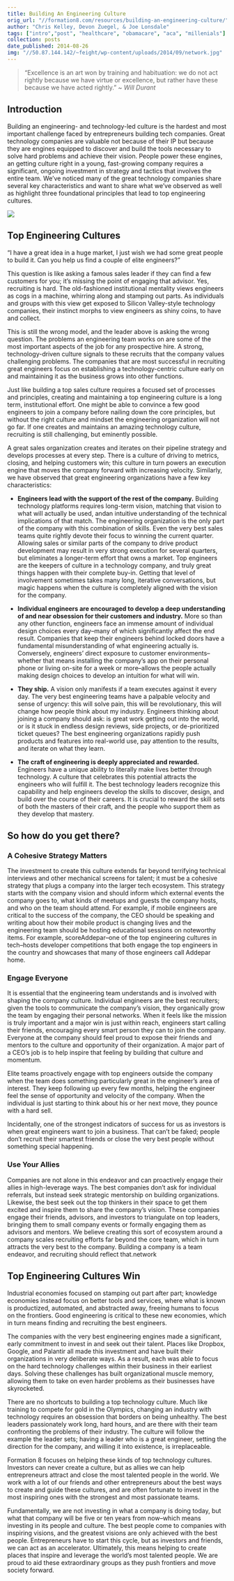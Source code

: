 ```yaml
---
title: Building An Engineering Culture
orig_url: "//formation8.com/resources/building-an-engineering-culture/"
author: "Chris Kelley, Devon Zuegel, & Joe Lonsdale"
tags: ["intro","post", "healthcare", "obamacare", "aca", "millenials"]
collection: posts
date_published: 2014-08-26
img: "//50.87.144.142/~feight/wp-content/uploads/2014/09/network.jpg"
---
```


> “Excellence is an art won by training and habituation: we do not act rightly because we have virtue or excellence, but rather have these because we have acted rightly.”
> *~ Will Durant*

## Introduction

Building an engineering- and technology-led culture is the hardest and most important challenge faced by entrepreneurs building tech companies. Great technology companies are valuable not because of their IP but because they are engines equipped to discover and build the tools necessary to solve hard problems and achieve their vision. People power these engines, an getting culture right in a young, fast-growing company requires a significant, ongoing investment in strategy and tactics that involves the entire team. We’ve noticed many of the great technology companies share several key characteristics and want to share what we’ve observed as well as highlight three foundational principles that lead to top engineering cultures.

![](//50.87.144.142/~feight/wp-content/uploads/2014/09/network.jpg)

## Top Engineering Cultures

“I have a great idea in a huge market, I just wish we had some great people to build it. Can you help us find a couple of elite engineers?”

This question is like asking a famous sales leader if they can find a few customers for you; it’s missing the point of engaging that advisor. Yes, recruiting is hard. The old-fashioned institutional mentality views engineers as cogs in a machine, whirring along and stamping out parts. As individuals and groups with this view get exposed to Silicon Valley-style technology companies, their instinct morphs to view engineers as shiny coins, to have and collect.

This is still the wrong model, and the leader above is asking the wrong question. The problems an engineering team works on are some of the most important aspects of the job for any prospective hire. A strong, technology-driven culture signals to these recruits that the company values challenging problems. The companies that are most successful in recruiting great engineers focus on establishing a technology-centric culture early on and maintaining it as the business grows into other functions.

Just like building a top sales culture requires a focused set of processes and principles, creating and maintaining a top engineering culture is a long term, institutional effort. One might be able to convince a few good engineers to join a company before nailing down the core principles, but without the right culture and mindset the engineering organization will not go far. If one creates and maintains an amazing technology culture, recruiting is still challenging, but eminently possible.

A great sales organization creates and iterates on their pipeline strategy and develops processes at every step. There is a culture of driving to metrics, closing, and helping customers win; this culture in turn powers an execution engine that moves the company forward with increasing velocity. Similarly, we have observed that great engineering organizations have a few key characteristics:

* **Engineers lead with the support of the rest of the company.** Building technology platforms requires long-term vision, matching that vision to what will actually be used, andan intuitive understanding of the technical implications of that match. The engineering organization is the only part of the company with this combination of skills. Even the very best sales teams quite rightly devote their focus to winning the current quarter. Allowing sales or similar parts of the company to drive product development may result in very strong execution for several quarters, but eliminates a longer-term effort that owns a market. Top engineers are the keepers of culture in a technology company, and truly great things happen with their complete buy-in. Getting that level of involvement sometimes takes many long, iterative conversations, but magic happens when the culture is completely aligned with the vision for the company.

* **Individual engineers are encouraged to develop a deep understanding of and near obsession for their customers and industry.** More so than any other function, engineers face an immense amount of individual design choices every day–many of which significantly affect the end result. Companies that keep their engineers behind locked doors have a fundamental misunderstanding of what engineering actually is. Conversely, engineers’ direct exposure to customer environments–whether that means installing the company’s app on their personal phone or living on-site for a week or more–allows the people actually making design choices to develop an intuition for what will win.

* **They ship.** A vision only manifests if a team executes against it every day. The very best engineering teams have a palpable velocity and sense of urgency: this will solve pain, this will be revolutionary, this will change how people think about my industry. Engineers thinking about joining a company should ask: is great work getting out into the world, or is it stuck in endless design reviews, side projects, or de-prioritized ticket queues? The best engineering organizations rapidly push products and features into real-world use, pay attention to the results, and iterate on what they learn.

* **The craft of engineering is deeply appreciated and rewarded.** Engineers have a unique ability to literally make lives better through technology. A culture that celebrates this potential attracts the engineers who will fulfill it. The best technology leaders recognize this capability and help engineers develop the skills to discover, design, and build over the course of their careers. It is crucial to reward the skill sets of both the masters of their craft, and the people who support them as they develop that mastery.

## So how do you get there?

### A Cohesive Strategy Matters
The investment to create this culture extends far beyond terrifying technical interviews and other mechanical screens for talent; it must be a cohesive strategy that plugs a company into the larger tech ecosystem. This strategy starts with the company vision and should inform which external events the company goes to, what kinds of meetups and guests the company hosts, and who on the team should attend. For example, if mobile engineers are
critical to the success of the company, the CEO should be speaking and writing about how their mobile product is changing lives and the engineering team should be hosting educational sessions on noteworthy items. For example, scoreAddepar–one of the top engineering cultures in tech–hosts developer competitions that both engage the top engineers in the country and showcases that many of those engineers call Addepar home.

### Engage Everyone
It is essential that the engineering team understands and is involved with shaping the company culture. Individual engineers are the best recruiters; given the tools to communicate the company’s vision, they organically grow the team by engaging their personal networks. When it feels like the mission is truly important and a major win is just within reach, engineers start calling their friends, encouraging every smart person they can to join the company. Everyone at the company should feel proud to expose their friends and mentors to the culture and opportunity of their organization. A major part of a CEO’s job is to help inspire that feeling by building that culture and momentum.

Elite teams proactively engage with top engineers outside the company when the team does something particularly great in the engineer’s area of interest. They keep following up every few months, helping the engineer feel the sense of opportunity and velocity of the company. When the individual is just starting to think about his or her next move, they pounce with a hard sell.

Incidentally, one of the strongest indicators of success for us as investors is when great engineers want to join a business. That can’t be faked; people don’t recruit their smartest friends or close the very best people without something special happening.

### Use Your Allies
Companies are not alone in this endeavor and can proactively engage their allies in high-leverage ways. The best companies don’t ask for individual referrals, but instead seek strategic mentorship on building organizations. Likewise, the best seek out the top thinkers in their space to get them excited and inspire them to share the company’s vision. These companies engage their friends, advisors, and investors to triangulate on top leaders, bringing them to small company events or formally engaging them as advisors and mentors. We believe creating this sort of ecosystem around a company scales recruiting efforts far beyond the core team, which in turn attracts the very best to the company. Building a company is a team endeavor, and recruiting should reflect that.network

## Top Engineering Cultures Win
Industrial economies focused on stamping out part after part; knowledge economies instead focus on better tools and services, where what is known is productized, automated, and abstracted away, freeing humans to focus on the frontiers. Good engineering is critical to these new economies, which in turn means finding and recruiting the best engineers.

The companies with the very best engineering engines made a significant, early commitment to invest in and seek out their talent. Places like Dropbox, Google, and Palantir all made this investment and have built their organizations in very deliberate ways. As a result, each was able to focus on the hard technology challenges within their business in their earliest days. Solving these challenges has built organizational muscle memory, allowing them to take on even harder problems as their businesses have skyrocketed.

There are no shortcuts to building a top technology culture. Much like training to compete for gold in the Olympics, changing an industry with technology requires an obsession that borders on being unhealthy. The best leaders passionately work long, hard hours, and are there with their team confronting the problems of their industry. The culture will follow the example the leader sets; having a leader who is a great engineer, setting the direction for the company, and willing it into existence, is irreplaceable.

Formation 8 focuses on helping these kinds of top technology cultures. Investors can never create a culture, but as allies we can help entrepreneurs attract and close the most talented people in the world. We work with a lot of our friends and other entrepreneurs about the best ways to create and guide these cultures, and are often fortunate to invest in the most inspiring ones with the strongest and most passionate teams.

Fundamentally, we are not investing in what a company is doing today, but what that company will be five or ten years from now–which means investing in its people and culture. The best people come to companies with inspiring visions, and the greatest visions are only achieved with the best people. Entrepreneurs have to start this cycle, but as investors and friends, we can act as an accelerator. Ultimately, this means helping to create places that inspire and leverage the world’s most talented people. We are proud to aid these extraordinary groups as they push frontiers and move society forward.
